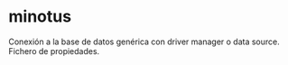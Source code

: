 # minotus
Conexión a la base de datos genérica con driver manager o data source. Fichero de propiedades.
